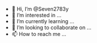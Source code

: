 - 👋 Hi, I’m @Seven2783y
- 👀 I’m interested in ...
- 🌱 I’m currently learning ...
- 💞️ I’m looking to collaborate on ...
- 📫 How to reach me ...

<!---
Seven2783y/Seven2783y is a ✨ special ✨ repository because its `README.md` (this file) appears on your GitHub profile.
You can click the Preview link to take a look at your changes.
--->
